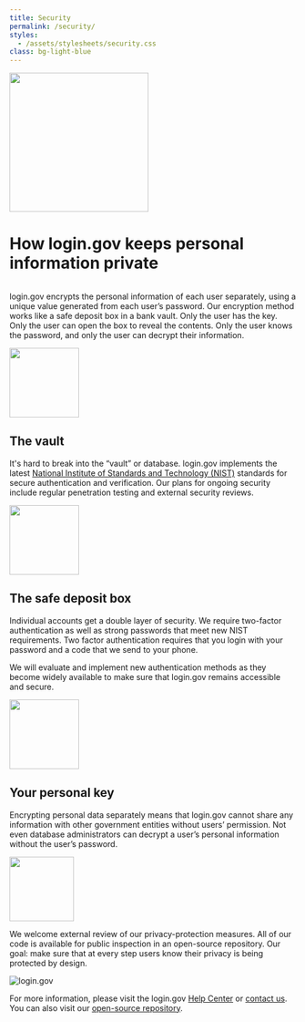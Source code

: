 ```yaml
---
title: Security
permalink: /security/
styles:
  - /assets/stylesheets/security.css
class: bg-light-blue
---
```


<div class="bg-navy">
  <div class="container cntnr-wide px2 py5">
    <img alt="" width="244" class="mt1 mx4 right md-show" src="{{ '/assets/img/vault-door.svg' | prepend: site.baseurl }}">
    <h1 class="mt0 mb1 white">
      How login.gov keeps personal information private
    </h1><img alt="" class="mb3" src="{{ '/assets/img/hr-red-1.svg' | relative_url }}">
    <p class="overflow-hidden white fs-20p serif">
      login.gov encrypts the personal information of each user separately, using a unique value generated from each user’s password. Our encryption method works like a safe deposit box in a bank vault. Only the user has the key. Only the user can open the box to reveal the contents. Only the user knows the password, and only the user can decrypt their information.
    </p>
  </div>
</div>

<div class="bg-white">
  <div class="container cntnr-wide px2 pt4 pb2">
    <div class="clearfix mxn1">
      <div class="col sm-col-4 px2 mb3">
        <img src="{{ site.baseurl }}/assets/img/vault.svg" alt="" width="122">
        <h2 class="mt2 mb2 pb2 blue border-bottom border-light-blue">The vault</h2>
        <p>It's hard to break into the “vault” or database. login.gov implements the latest <a href="https://www.nist.gov/" target="_blank">National Institute of Standards and Technology (NIST)</a> standards for secure authentication and verification. Our plans for ongoing security include regular penetration testing and external security reviews.</p> 
      </div>
      <div class="col sm-col-4 px2 mb3">
        <img src="{{ site.baseurl }}/assets/img/safe-deposit.svg" alt="" width="122">
        <h2 class="mt2 mb2 pb2 blue border-bottom border-light-blue">The safe deposit box</h2>
        <p>Individual accounts get a double layer of security. We require two-factor authentication as well as strong passwords that meet new NIST requirements. Two factor authentication requires that you login with your password and a code that we send to your phone.</p>
        <p>We will evaluate and implement new authentication methods as they become widely available to make sure that login.gov remains accessible and secure.</p>
      </div>
      <div class="col sm-col-4 px2 mb3">
        <img src="{{ site.baseurl }}/assets/img/key.svg" alt="" width="122">
        <h2 class="mt2 mb2 pb2 blue border-bottom border-light-blue">Your personal key</h2>
        <p>Encrypting personal data separately means that login.gov cannot share any information with other government entities without users’ permission. Not even database administrators can decrypt a user’s personal information without the user’s password.</p>
      </div>
    </div>
  </div>
</div>

<footer>
  <div class="container cntnr-wide serif h5">
    <div class="clearfix mxn1">
      <div class="col sm-col-12 my3">
        <img class="col sm-col-2 py1 pl3" src="{{ site.baseurl }}/assets/img/code.svg" alt="" width="113"/>
        <p class="col sm-col-6 px3 regular py1 m0">We welcome external review of our privacy-protection measures. All of our code is available for public inspection in an open-source repository. Our goal: make sure that at every step users know their privacy is being protected by design.</p>
        <div class="col sm-col-4 px2 py1 vt-dot-border">
          <div class="ml2">
            <div class='sm-show'>
              <img class="col col-6 mb1" src="{{ site.baseurl }}/assets/img/logo.svg" alt="login.gov">
            </div>
            <p class="col col-12">For more information, please visit the login.gov <a href="{{site.baseurl}}/help">Help Center</a> or <a href="{{site.baseurl}}/contact">contact us</a>. You can also visit our <a target="_blank" href="https://github.com/18F/identity-idp">open-source repository</a>.</p>
          </div>
        </div>
      </div>
    </div>
  </div>
</footer>
